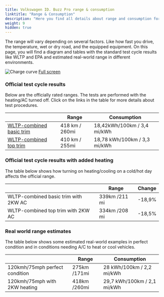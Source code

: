 ```yaml
---
title: Volkswagen ID. Buzz Pro range & consumption
linktitle: "Range & Consumption"
description: "Here you find all details about range and consumption for Volkswagen ID. Buzz Pro."
weight: 9
hidden: true
---
```

<!-- markdownlint-disable MD033 -->

The range will vary depending on several factors. Like how fast you drive, the temperature, wet or dry road, and the equipped equipment. On this page, you will find a diagram and tables with the standard test cycle results like WLTP and EPA and estimated real-world range in different environments. 

<img class="img-fluid" alt="Charge curve" src="../range.svg"/>
<a href="../range.svg">Full screen</a>

### Official test cycle results

Below are the officially rated ranges. The tests are performed with the heating/AC turned off. Click on the links in the table for more details about test procedures. 

<table class="table">
<thead>
<tr><th></th><th>  Range </th><th>Consumption </th></tr>
<tbody>
<tr><td><a href="../../../../../guides/understandingrange/wltp/">WLTP-combined basic trim</a></td><td> 418 km / 260mi </td><td>18,42kWh/100km / 3,4 mi/kWh </td></tr> 
<tr><td><a href="../../../../../guides/understandingrange/wltp/">WLTP-combined top trim</a></td><td> 410 km / 255mi </td><td> 18,78 kWh/100km / 3,3 mi/kWh </td></tr>  
</tbody></table>

### Official test cycle results with added heating

The table below shows how turning on heating/cooling on a cold/hot day affects the official range. 

<table class="table">
<thead>
<tr><th></th><th>  Range </th><th>Change </th></tr>
<tbody>
<tr><td> WLTP-combined basic trim with 2KW AC </td><td> 339km /211 mi </td><td> -18,9%</td></tr>
<tr><td>  WLTP-combined top trim with 2KW AC </td><td> 334km /208 mi </td><td>-18,5%</td></tr>
</tbody></table>

### Real world range estimates

The table below shows some estimated real-world examples in perfect condition and in conditions needing A/C to heat or cool vehicles. 

<table class="table">
<thead>
<tr><th></th><th>  Range </th><th>Consumption </th></tr>
<tbody>
<tr><td> 120kmh/75mph perfect condition </td><td> 275km /171mi</td><td> 28 kWh/100km / 2,2 mi/kWh </td></tr>
<tr><td> 120kmh/75mph with 2KW heating </td><td> 418km /260mi</td><td> 29,7 kWh/100km / 2,1 mi/kWh </td></tr
</tbody></table>

